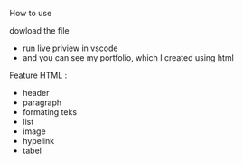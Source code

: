 How to use

dowload the file
- run live priview in vscode
- and you can see my portfolio, which I created using html
  
Feature HTML :
- header
- paragraph
- formating teks
- list
- image
- hypelink
- tabel
